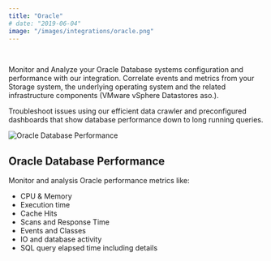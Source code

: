 ```yaml
---
title: "Oracle"
# date: "2019-06-04"
image: "/images/integrations/oracle.png"
---
```


 

<!-- ![Oracle](/images/integrations/oracle.png) -->



Monitor and Analyze your Oracle Database systems configuration and performance with our integration. Correlate events and metrics from your Storage system, the underlying operating system and the related infrastructure components (VMware vSphere Datastores aso.).

Troubleshoot issues using our efficient data crawler and preconfigured dashboards that show database performance down to long running queries.

![Oracle Database Performance](/images/integrations/posts/oracle-1024x510.png)

## Oracle Database Performance

Monitor and analysis Oracle performance metrics like:
* CPU & Memory
* Execution time
* Cache Hits
* Scans and Response Time
* Events and Classes
* IO and database activity
* SQL query elapsed time including details